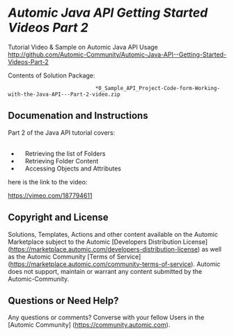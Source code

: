 *Automic Java API  Getting Started Videos Part 2*
=============


Tutorial Video & Sample on Automic Java API Usage
http://github.com/Automic-Community/Automic-Java-API--Getting-Started-Videos-Part-2

<!-- List of attached files -->
Contents of Solution Package:

						
								*0_Sample_API_Project-Code-form-Working-with-the-Java-API---Part-2-video.zip
								
						


Documenation and Instructions
---

<div><span>Part 2 of the Java API tutorial covers:</span></div>
<div><span>&nbsp;</span></div>
<div>
<ul>
<li>&nbsp; &nbsp; Retrieving the list of Folders</li>
<li>&nbsp; &nbsp; Retrieving Folder Content</li>
<li>&nbsp; &nbsp; Accessing Objects and Attributes</li>
</ul>
</div>
<div><span>here is the link to the video:</span></div>
<div>
<p class="MsoNormal"><a href="https://vimeo.com/187794611"><span>https://vimeo.com/187794611</span></a><span></span></p>
</div>

Copyright and License
---

Solutions, Templates, Actions and other content available on the Automic Marketplace subject to the Automic [Developers Distribution License] (https://marketplace.automic.com/developers-distribution-license) as well as the Automic Community [Terms of Service] (https://marketplace.automic.com/community-terms-of-service).
Automic does not support, maintain or warrant any content submitted by the Automic-Community.



Questions or Need Help? 
---
Any questions or comments? Converse with your fellow Users in the [Automic Community] (https://community.automic.com).